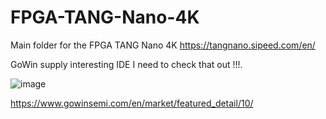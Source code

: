 # FPGA-TANG-Nano-4K
Main folder for the FPGA TANG Nano 4K 
https://tangnano.sipeed.com/en/


GoWin supply interesting IDE I need to check that out !!!.


![image](https://user-images.githubusercontent.com/101244166/211916002-aa127a5f-8921-4383-9621-7d138769be45.png)


https://www.gowinsemi.com/en/market/featured_detail/10/
